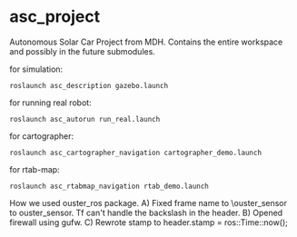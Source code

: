 # asc_project
Autonomous Solar Car Project from MDH. Contains the entire workspace and possibly in the future submodules.

for simulation:

`roslaunch asc_description gazebo.launch`

for running real robot:

`roslaunch asc_autorun run_real.launch`

for cartographer:

`roslaunch asc_cartographer_navigation cartographer_demo.launch`

for rtab-map:

`roslaunch asc_rtabmap_navigation rtab_demo.launch`

How we used ouster_ros package. 
A) Fixed frame name to \ouster_sensor to ouster_sensor. Tf can't handle the backslash in the header.
B) Opened firewall using gufw.
C) Rewrote stamp to header.stamp = ros::Time::now();
